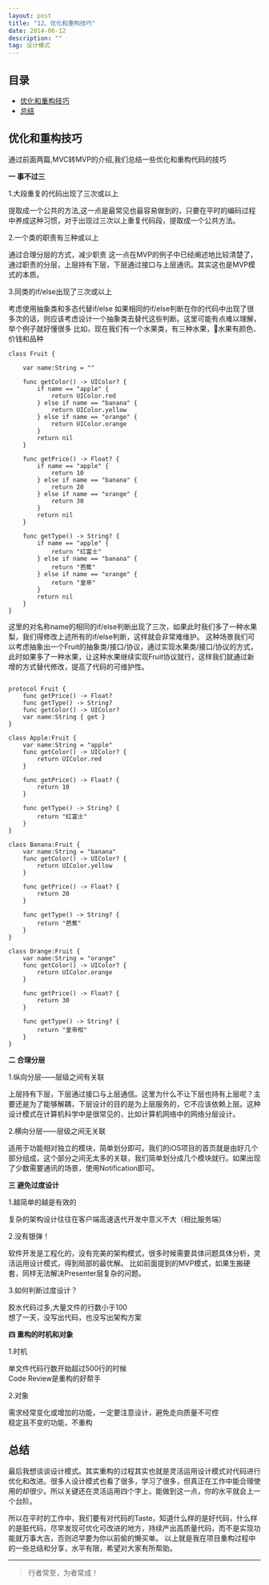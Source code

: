 ```yaml
---
layout: post
title: "12、优化和重构技巧"
date: 2014-06-12
description: ""
tag: 设计模式
---
```





## 目录

* [优化和重构技巧](#content1)
* [总结](#content2)






<!-- ************************************************ -->
## <a id="content1">优化和重构技巧</a>

通过前面两篇,MVC转MVP的介绍,我们总结一些优化和重构代码的技巧

**一 事不过三**

1.大段重复的代码出现了三次或以上     

提取成一个公共的方法,这一点是最常见也最容易做到的，只要在平时的编码过程中养成这种习惯，对于出现过三次以上重复代码段，提取成一个公共方法。


2.一个类的职责有三种或以上

通过合理分层的方式，减少职责
这一点在MVP的例子中已经阐述地比较清楚了，通过职责的分层，上层持有下层，下层通过接口与上层通讯。其实这也是MVP模式的本质。


3.同类的if/else出现了三次或以上    

考虑使用抽象类和多态代替if/else
如果相同的if/else判断在你的代码中出现了很多次的话，则应该考虑设计一个抽象类去替代这些判断。这里可能有点难以理解，举个例子就好懂很多
比如，现在我们有一个水果类，有三种水果，水果有颜色、价钱和品种

```
class Fruit {
    
    var name:String = ""
    
    func getColor() -> UIColor? {
        if name == "apple" {
            return UIColor.red
        } else if name == "banana" {
            return UIColor.yellow
        } else if name == "orange" {
            return UIColor.orange
        }
        return nil
    }

    func getPrice() -> Float? {
        if name == "apple" {
            return 10
        } else if name == "banana" {
            return 20
        } else if name == "orange" {
            return 30
        }
        return nil
    }
    
    func getType() -> String? {
        if name == "apple" {
            return "红富士"
        } else if name == "banana" {
            return "芭蕉"
        } else if name == "orange" {
            return "皇帝"
        }
        return nil
    }
}
```

这里的对名称name的相同的if/else判断出现了三次，如果此时我们多了一种水果梨，我们得修改上述所有的if/else判断，这样就会非常难维护。
这种场景我们可以考虑抽象出一个Fruit的抽象类/接口/协议，通过实现水果类/接口/协议的方式，此时如果多了一种水果，让这种水果继续实现Fruit协议就行，这样我们就通过新增的方式替代修改，提高了代码的可维护性。

```

protocol Fruit {
    func getPrice() -> Float?
    func getType() -> String?
    func getColor() -> UIColor?
    var name:String { get }
}

class Apple:Fruit {
    var name:String = "apple"
    func getColor() -> UIColor? {
        return UIColor.red
    }
    
    func getPrice() -> Float? {
        return 10
    }
    
    func getType() -> String? {
        return "红富士"
    }
}

class Banana:Fruit {
    var name:String = "banana"
    func getColor() -> UIColor? {
        return UIColor.yellow
    }
    
    func getPrice() -> Float? {
        return 20
    }
    
    func getType() -> String? {
        return "芭蕉"
    }
}

class Orange:Fruit {
    var name:String = "orange"
    func getColor() -> UIColor? {
        return UIColor.orange
    }
    
    func getPrice() -> Float? {
        return 30
    }
    
    func getType() -> String? {
        return "皇帝柑"
    }
}
```


**二 合理分层**

1.纵向分层——层级之间有关联

上层持有下层，下层通过接口与上层通信。这里为什么不让下层也持有上层呢？主要还是为了能够解耦，下层设计的目的是为上层服务的，它不应该依赖上层。这种设计模式在计算机科学中是很常见的，比如计算机网络中的网络分层设计。

2.横向分层——层级之间无关联

适用于功能相对独立的模块，简单划分即可。我们的iOS项目的首页就是由好几个部分组成，这个部分之间无太多的关联，我们简单划分成几个模块就行。如果出现了少数需要通讯的场景，使用Notification即可。

**三 避免过度设计**

1.越简单的越是有效的

复杂的架构设计往往在客户端高速迭代开发中意义不大（相比服务端）

2.没有银弹！

软件开发是工程化的，没有完美的架构模式，很多时候需要具体问题具体分析，灵活运用设计模式，得到局部的最优解。
比如前面提到的MVP模式，如果生搬硬套，同样无法解决Presenter层复杂的问题。

3.如何判断过度设计？

胶水代码过多,大量文件的行数小于100    
想了一天，没写出代码，也没写出架构方案    

**四 重构的时机和对象**

1.时机 

单文件代码行数开始超过500行的时候    
Code Review是重构的好帮手

2.对象 

需求经常变化或增加的功能，一定要注意设计，避免走向质量不可控     
稳定且不变的功能，不重构   


<!-- ************************************************ -->
## <a id="content2">总结</a>

最后我想谈谈设计模式。其实重构的过程其实也就是灵活运用设计模式对代码进行优化和改进。很多人设计模式也看了很多，学习了很多，但真正在工作中能合理使用的却很少。所以关键还在灵活运用四个字上，能做到这一点，你的水平就会上一个台阶。

所以在平时的工作中，我们要有对代码的Taste，知道什么样的是好代码，什么样的是脏代码，尽早发现可优化可改进的地方，持续产出高质量代码，而不是实现功能就万事大吉，否则迟早要为你以前偷的懒买单。 以上就是我在项目重构过程中的一些总结和分享，水平有限，希望对大家有所帮助。




----------
>  行者常至，为者常成！


